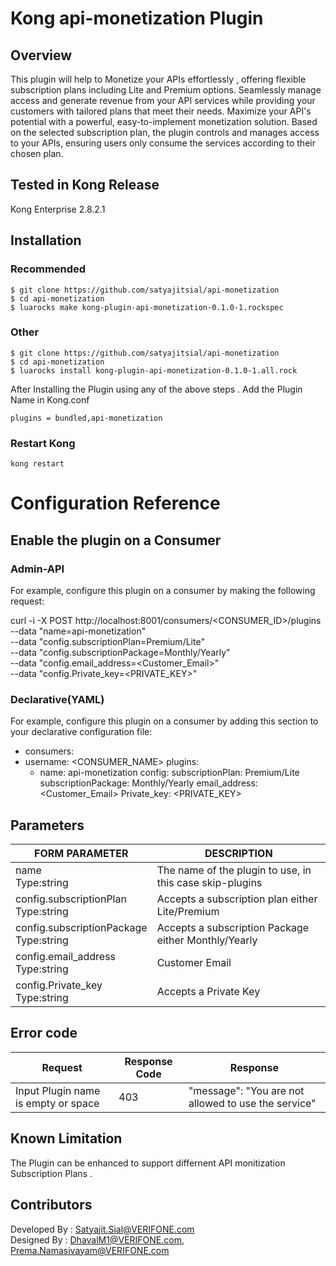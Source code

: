 # Kong api-monetization Plugin
## Overview
This plugin will help to Monetize your APIs effortlessly , offering flexible subscription plans including Lite and Premium options. Seamlessly manage access and generate revenue from your API services while providing your customers with tailored plans that meet their needs.
Maximize your API's potential with a powerful, easy-to-implement monetization solution.
Based on the selected subscription plan, the plugin controls and manages access to your APIs, ensuring users only consume the services according to their chosen plan.
## Tested in Kong Release
Kong Enterprise 2.8.2.1

## Installation
### Recommended
```
$ git clone https://github.com/satyajitsial/api-monetization
$ cd api-monetization
$ luarocks make kong-plugin-api-monetization-0.1.0-1.rockspec
```
### Other

```
$ git clone https://github.com/satyajitsial/api-monetization
$ cd api-monetization
$ luarocks install kong-plugin-api-monetization-0.1.0-1.all.rock
```
After Installing the Plugin using any of the above steps . Add the Plugin Name in Kong.conf

```
plugins = bundled,api-monetization

```
### Restart Kong

```
kong restart

```
# Configuration Reference

## Enable the plugin on a Consumer

### Admin-API
For example, configure this plugin on a consumer by making the following request:
		
  curl -i -X POST http://localhost:8001/consumers/<CONSUMER_ID>/plugins \
  --data "name=api-monetization" \
  --data "config.subscriptionPlan=Premium/Lite" \
  --data "config.subscriptionPackage=Monthly/Yearly" \
  --data "config.email_address=<Customer_Email>" \
  --data "config.Private_key=<PRIVATE_KEY>"

### Declarative(YAML)
For example, configure this plugin on a consumer by adding this section to your declarative configuration file:
			
  - consumers:
  - username: <CONSUMER_NAME>
    plugins:
      - name: api-monetization
       config:
        subscriptionPlan: Premium/Lite
        subscriptionPackage: Monthly/Yearly
        email_address: <Customer_Email>
        Private_key: <PRIVATE_KEY>

## Parameters

| FORM PARAMETER	     														| DESCRIPTION										  													|
| ----------- 																		| -----------																								|
| name<br>Type:string  														|  The name of the plugin to use, in this case skip-plugins |										  |
| config.subscriptionPlan<br>Type:string              |  Accepts a subscription plan either Lite/Premium|
| config.subscriptionPackage<br>Type:string              |  Accepts a subscription Package either Monthly/Yearly|
| config.email_address<br>Type:string              |  Customer Email|
| config.Private_key<br>Type:string              |  Accepts a Private Key|

## Error code

| Request	     														| Response Code				 |       Response									|
| ----------- 														| -----------					 | -----------	                  |
| Input Plugin name is empty or space  		|  403								 | "message": "You are not allowed to use the service"|


## Known Limitation
The Plugin can be enhanced to support differnent API monitization Subscription Plans .


## Contributors
Developed By : Satyajit.Sial@VERIFONE.com <br>
Designed By  : DhavalM1@VERIFONE.com, Prema.Namasivayam@VERIFONE.com
			         
